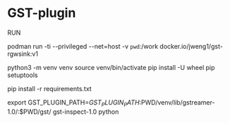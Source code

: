 # GST-plugin

RUN

podman run -ti --privileged --net=host -v `pwd`:/work docker.io/jweng1/gst-rgwsink:v1




python3 -m venv venv
source venv/bin/activate
pip install -U wheel pip setuptools

pip install -r requirements.txt

export GST_PLUGIN_PATH=$GST_PLUGIN_PATH:$PWD/venv/lib/gstreamer-1.0/:$PWD/gst/
gst-inspect-1.0 python
